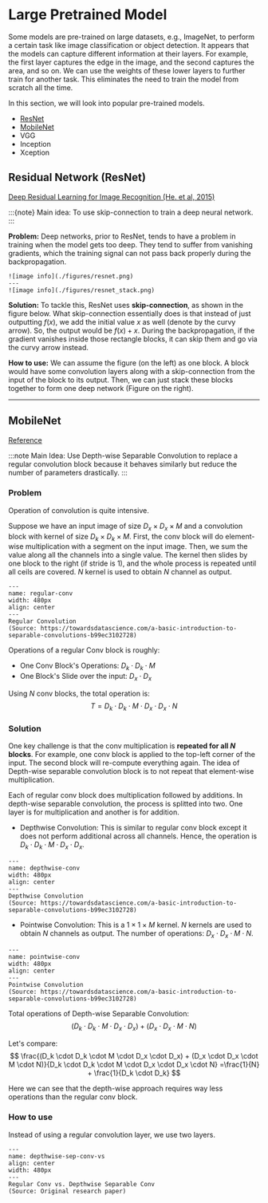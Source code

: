 # Large Pretrained Model

Some models are pre-trained on large datasets, e.g., ImageNet, to perform a certain task like image classification or object detection. It appears that the models can capture different information at their layers. For example, the first layer captures the edge in the image, and the second captures the area, and so on. We can use the weights of these lower layers to further train for another task. This eliminates the need to train the model from scratch all the time.

In this section, we will look into popular pre-trained models.
- [ResNet](#residual-network-resnet)
- [MobileNet](#mobilenet)
- VGG
- Inception
- Xception

## Residual Network (ResNet)
[Deep Residual Learning for Image Recognition (He. et al, 2015)](https://arxiv.org/abs/1512.03385)


:::{note} 
Main idea: To use skip-connection to train a deep neural network.
:::

**Problem:** Deep networks, prior to ResNet, tends to have a problem in training when the model gets too deep. They tend to suffer from vanishing gradients, which the training signal can not pass back properly during the backpropagation.

````{panels}
![image info](./figures/resnet.png)
---
![image info](./figures/resnet_stack.png)
````

**Solution:** To tackle this, ResNet uses **skip-connection**, as shown in the figure below. What skip-connection essentially does is that instead of just outputting $f(x)$, we add the initial value $x$ as well (denote by the curvy arrow). So, the output would be $f(x)+x$. During the backpropagation, if the gradient vanishes inside those rectangle blocks, it can skip them and go via the curvy arrow instead.

**How to use:** We can assume the figure (on the left) as one block. A block would have some convolution layers along with a skip-connection from the input of the block to its output. Then, we can just stack these blocks together to form one deep network (Figure on the right).


---


## MobileNet
[Reference](LINK)

:::note
Main Idea: Use Depth-wise Separable Convolution to replace a regular convolution block because it behaves similarly but reduce the number of parameters drastically.
:::

### Problem
Operation of convolution is quite intensive. 

Suppose we have an input image of size $D_x \times D_x \times M$ and a convolution block with kernel of size $D_k \times D_k \times M$. First, the conv block will do element-wise multiplication with a segment on the input image. Then, we sum the value along all the channels into a single value. The kernel then slides by one block to the right (if stride is 1), and the whole process is repeated until all ceils are covered. $N$ kernel is used to obtain $N$ channel as output.
<!-- 
![image info](https://miro.medium.com/max/1400/1*XloAmCh5bwE4j1G7yk5THw.png)
{:.image-caption} -->

```{figure} https://miro.medium.com/max/1400/1*XloAmCh5bwE4j1G7yk5THw.png
---
name: regular-conv
width: 480px
align: center
---
Regular Convolution
(Source: https://towardsdatascience.com/a-basic-introduction-to-separable-convolutions-b99ec3102728)
```

Operations of a regular Conv block is roughly:
- One Conv Block's Operations: $D_k \cdot D_k \cdot M$
- One Block's Slide over the input: $D_x \cdot D_x$

Using $N$ conv blocks, the total operation is:
$$ T = D_k \cdot D_k \cdot M \cdot D_x \cdot D_x \cdot N$$

### Solution
One key challenge is that the conv multiplication is **repeated for all $N$ blocks**. For example, one conv block is applied to the top-left corner of the input. The second block will re-compute everything again. The idea of Depth-wise separable convolution block is to not repeat that element-wise multiplication.


Each of regular conv block does multiplication followed by additions. In depth-wise separable convolution, the process is splitted into two. One layer is for multiplication and another is for addition.
- Depthwise Convolution: This is similar to regular conv block except it does not perform additional across all channels. Hence, the operation is $D_k \cdot D_k \cdot M \cdot D_x \cdot D_x$.


```{figure} https://miro.medium.com/max/1400/1*yG6z6ESzsRW-9q5F_neOsg.png
---
name: depthwise-conv
width: 480px
align: center
---
Depthwise Convolution 
(Source: https://towardsdatascience.com/a-basic-introduction-to-separable-convolutions-b99ec3102728)
```

- Pointwise Convolution: This is a $1 \times 1 \times M$ kernel. $N$ kernels are used to obtain $N$ channels as output. The number of operations: $D_x \cdot D_x \cdot M \cdot N$.

```{figure} https://miro.medium.com/max/1400/1*37sVdBZZ9VK50pcAklh8AQ.png
---
name: pointwise-conv
width: 480px
align: center
---
Pointwise Convolution 
(Source: https://towardsdatascience.com/a-basic-introduction-to-separable-convolutions-b99ec3102728)
```


Total operations of Depth-wise Separable Convolution:
$$ (D_k \cdot D_k \cdot M \cdot D_x \cdot D_x) + (D_x \cdot D_x \cdot M \cdot N) $$

Let's compare:
$$
\frac{(D_k \cdot D_k \cdot M \cdot D_x \cdot D_x) + (D_x \cdot D_x \cdot M \cdot N)}{D_k \cdot D_k \cdot M \cdot D_x \cdot D_x \cdot N} =\frac{1}{N} + \frac{1}{D_k \cdot D_k}
$$

Here we can see that the depth-wise approach requires way less operations than the regular conv block.

### How to use
Instead of using a regular convolution layer, we use two layers. 

```{figure} ./figures/depth_conv_vs.png
---
name: depthwise-sep-conv-vs
align: center
width: 480px
---
Regular Conv vs. Depthwise Separable Conv
(Source: Original research paper)
```